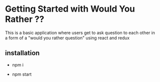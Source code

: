 # Getting Started with Would You Rather ??

This is a basic application where users get to ask question to each other in a form of a "would you rather question" using react and redux

## installation 

* npm i

* npm start
